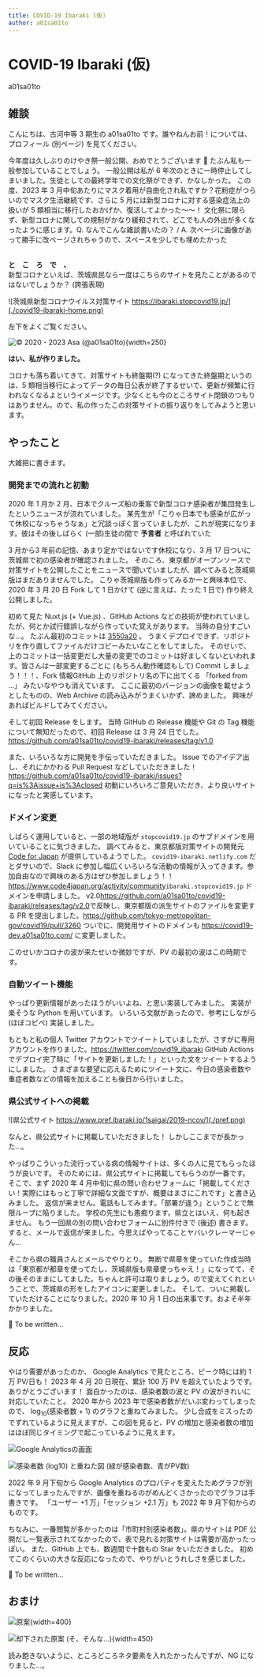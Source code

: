 ```yaml
---
title: COVID-19 Ibaraki (仮)
author: a01sa01to
---
```


# COVID-19 Ibaraki (仮)

<span class="author">a01sa01to</span>

## 雑談

こんにちは、古河中等 3 期生の a01sa01to です。誰やねんお前！については、プロフィール (別ページ) を見てください。

今年度は久しぶりのけやき祭一般公開、おめでとうございます 🎉
たぶん私も一般参加していることでしょう。
一般公開は私が 6 年次のときに一時停止してしまいました。生徒としての最終学年での文化祭ができず、かなしかった。
この度、2023 年 3 月中旬あたりにマスク着用が自由化され<span class="footnote">私ですか？花粉症がつらいのでマスク生活継続です</span>、さらに 5 月には新型コロナに対する感染症法上の扱いが 5 類相当に移行したおかげか、復活してよかった～～！
文化祭に限らず、新型コロナに関しての規制がかなり緩和されて、どこでも人の外出が多くなったように感じます。<span class="footnote">Q. なんでこんな雑談書いたの？ / A. 次ページに画像があって勝手に改ページされちゃうので、スペースを少しでも埋めたかった</span>

<br/>
<b>と　こ　ろ　で　、</b><br/>
新型コロナといえば、茨城県民なら一度はこちらのサイトを見たことがあるのではないでしょうか？ (誇張表現)

![茨城県新型コロナウイルス対策サイト https://ibaraki.stopcovid19.jp/](./covid19-ibaraki-home.png)

左下をよくご覧ください。

![© 2020 - 2023 Asa (@a01sa01to)](./covid19-ibaraki-copyright.png){width=250}

**はい、私が作りました。**

コロナも落ち着いてきて、対策サイトも終盤期(?) になってきた<span class="footnote">終盤期というのは、5 類相当移行によってデータの毎日公表が終了するせいで、更新が頻繁に行われなくなるよというイメージです。少なくとも今のところサイト閉鎖のつもりはありません。</span>ので、私の作ったこの対策サイトの振り返りをしてみようと思います。

## やったこと

大雑把に書きます。

### 開発までの流れと初動

2020 年 1 月か 2 月、日本でクルーズ船の乗客で新型コロナ感染者が集団発生したというニュースが流れていました。
某先生が「こりゃ日本でも感染が広がって休校になっちゃうなぁ」と冗談っぽく言っていましたが、これが現実になります。<span class="footnote">彼はその後しばらく (一部)生徒の間で <b>予言者</b> と呼ばれていた</span>

3 月から<span class="footnote">3 年前の記憶、あまり定かではないです</span>休校になり、3 月 17 日ついに茨城県で初の感染者が確認されました。
そのころ、東京都がオープンソースで対策サイトを公開したことをニュースで聞いていましたが、調べてみると茨城県版はまだありませんでした。
こりゃ茨城県版も作ってみるかーと興味本位で、2020 年 3 月 20 日 Fork して 1 日かけて (逆に言えば、たった 1 日で) 作り終え公開しました。

初めて見た Nuxt.js (+ Vue.js) 、GitHub Actions などの技術が使われていましたが、何とか試行錯誤しながら作っていた覚えがあります。
当時の自分すごいな...。
たぶん最初のコミットは [3550a20](https://github.com/a01sa01to/covid19-ibaraki/commit/3550a20a43603903e719daac2a72afe68f7e8ab4) 。
うまくデプロイできず、リポジトリを作り直してファイルだけコピーみたいなことをしてました。
そのせいで、上のコミットは一括変更だし<span class="footnote">大量の変更でのコミットは好ましくないといわれます。皆さんは一部変更するごとに (もちろん動作確認もして) Commit しましょう！！！</span>、Fork 情報<span class="footnote">GitHub 上のリポジトリ名の下に出てくる 「forked from ...」 みたいなやつ</span>も消えています。
ここに最初のバージョンの画像を載せようとしたものの、Web Archive の読み込みがうまくいかず、諦めました。
興味があればビルドしてみてください。

そして初回 Release をします。
当時 GitHub の Release 機能や Git の Tag 機能について無知だったので、初回 Release は 3 月 24 日でした。<span class="footnote">https://github.com/a01sa01to/covid19-ibaraki/releases/tag/v1.0</span>

また、いろいろな方に開発を手伝っていただきました。
Issue でのアイデア出し、それにかかわる Pull Request などしていただきました！<span class="footnote">https://github.com/a01sa01to/covid19-ibaraki/issues?q=is%3Aissue+is%3Aclosed</span>
初動にいろいろご意見いただき、より良いサイトになったと実感しています。

### ドメイン変更

しばらく運用していると、一部の地域版が `stopcovid19.jp` のサブドメインを用いていることに気づきました。
調べてみると、東京都版対策サイトの開発元 [Code for Japan](https://www.code4japan.org/) が提供しているようでした。
`covid19-ibaraki.netlify.com` だとダサいので、Slack に参加し<span class="footnote">幅広くいろいろな活動の情報が入ってきます。参加自由なので興味のある方はぜひ参加しましょう！！ <https://www.code4japan.org/activity/community></span>`ibaraki.stopcovid19.jp` ドメインを申請しました。
v2.0<span class="footnote">https://github.com/a01sa01to/covid19-ibaraki/releases/tag/v2.0</span>で反映し、東京都版の派生サイトのファイルを変更する PR を提出しました。<span class="footnote">https://github.com/tokyo-metropolitan-gov/covid19/pull/3260</span>
ついでに、開発用サイトのドメインも <https://covid19-dev.a01sa01to.com/> に変更しました。

このせいかコロナの波が来たせいか微妙ですが、PV の最初の波はこの時期です。

### 自動ツイート機能

やっぱり更新情報があったほうがいいよね、と思い実装してみました。
実装が楽そうな Python を用いています。
いろいろ文献があったので、参考にしながら (ほぼコピペ) 実装しました。

もともと私の個人 Twitter アカウントでツイートしていましたが、さすがに専用アカウントを作りました。<span class="footnote">https://twitter.com/covid19_ibaraki</span>
GitHub Actions でデプロイ完了時に「サイトを更新しました！」といった文をツイートするようにしました。
さまざまな要望に応えるためにツイート文に、今日の感染者数や重症者数などの情報を加えることも後日から行いました。

### 県公式サイトへの掲載

![県公式サイト https://www.pref.ibaraki.jp/1saigai/2019-ncov/](./pref.png)

なんと、県公式サイトに掲載していただきました！
しかしここまでが長かった...。

やっぱりこういった流行っている病の情報サイトは、多くの人に見てもらったほうが良いです。
そのためには、県公式サイトに掲載してもらうのが一番です。
そこで、まず 2020 年 4 月中旬に県の問い合わせフォームに「掲載してください！<span class="footnote">実際にはもっと丁寧で詳細な文面ですが、概要はまさにこれです</span>」と書き込みました。
返信が来ません。電話もしてみます。「部署が違う」ということで無限ループに陥りました。
学校の先生にも愚痴ります。県立とはいえ、何も起きません。
もう一回県の別の問い合わせフォームに別件付きで (後述) 書きます。
すると、メールで返信が来ました。<span class="footnote">今思えばやってることヤバいクレーマーじゃん...</span>

そこから県の職員さんとメールでやりとり。
無断で県章を使っていた<span class="footnote">作成当時は「東京都が都章を使ってたし、茨城県版も県章使っちゃえ！」になってて、その後そのままにしてました。ちゃんと許可は取りましょう。</span>ので変えてくれということで、茨城県の形をしたアイコンに変更しました。
そして、ついに掲載していただけることになりました。2020 年 10 月 1 日の出来事です。およそ半年かかりました。

🚧 To be written...

## 反応

やはり需要があったのか、 Google Analytics で見たところ、ピーク時には約 1 万 PV/日も！
2023 年 4 月 20 日現在、累計 100 万 PV を超えていたようです。ありがとうございます！
面白かったのは、感染者数の波と PV の波がきれいに対応していたこと。
2020 年から 2023 年で感染者数がだいぶ変わってしまったので、 $\log_{10}$(感染者数 + 1) のグラフと重ねてみました。
少し合成をミスったのでずれているように見えますが、この図を見ると、PV の増加と感染者数の増加はほぼ同じタイミングで起こっているように見えます。

![Google Analyticsの画面](./analytics.png)

![感染者数 (log10) と重ねた図 (緑が感染者数、青がPV数)](./analytics-confirmed.png)

2022 年 9 月下旬から Google Analytics のプロパティを変えたためグラフが別になってしまったんですが、画像を重ねるのがめんどくさかったのでグラフは手書きです。
「ユーザー +1 万」「セッション +2.1 万」も 2022 年 9 月下旬からのものです。

ちなみに、一番閲覧が多かったのは「市町村別感染者数」。県のサイトは PDF 公開だし一覧表示されてなかったので、表で見れる対策サイトは需要が高かったっぽい。
また、GitHub 上でも、数週間で十数もの Star をいただきました。
初めてこのくらいの大きな反応になったので、やりがいとうれしさを感じました。

🚧 To be written...

## おまけ

![原案](./ng.png){width=400}

![却下された原案 (そ、そんな...)](./eno.png){width=450}

読み飽きないように、ところどころネタ要素を入れたかったんですが、NG になりました...。
